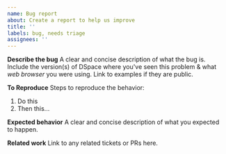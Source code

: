 ```yaml
---
name: Bug report
about: Create a report to help us improve
title: ''
labels: bug, needs triage
assignees: ''
---
```


**Describe the bug**
A clear and concise description of what the bug is. Include the version(s) of DSpace where you've seen this problem & what _web browser_ you were using. Link to examples if they are public.

**To Reproduce**
Steps to reproduce the behavior:

1. Do this
2. Then this...

**Expected behavior**
A clear and concise description of what you expected to happen.

**Related work**
Link to any related tickets or PRs here.
